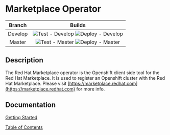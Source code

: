 # Marketplace Operator

| Branch  | Builds                                                                                                                       |
|:-------:|:----------------------------------------------------------------------------------------------------------------------------:|
| Develop | ![Test - Develop](https://github.com/redhat-marketplace/redhat-marketplace-operator/workflows/Test/badge.svg?branch=develop)  ![Deploy - Develop](https://github.com/redhat-marketplace/redhat-marketplace-operator/workflows/Deploy%20Image/badge.svg?branch=develop) |
| Master  | ![Test - Master](https://github.com/redhat-marketplace/redhat-marketplace-operator/workflows/Test/badge.svg?branch=master) ![Deploy - Master](https://github.com/redhat-marketplace/redhat-marketplace-operator/workflows/Deploy%20Image/badge.svg?branch=master) |

## Description

The Red Hat Marketplace operator is the Openshift client side tool for the Red Hat Marketplace. It is used to register an Openshift cluster with the Red Hat Marketplace. Please visit [https://marketplace.redhat.com](https://marketplace.redhat.com) for more info.

## Documentation

[Getting Started](docs/getting-started.md)

[Table of Contents](docs/table-of-contents.md)
